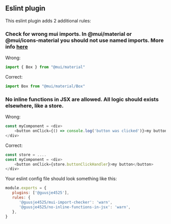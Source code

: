 ## Eslint plugin

This eslint plugin adds 2 additional rules:  
### Check for wrong mui imports. In @mui/material or @mui/icons-material you should not use named imports. More info [here](https://mui.com/material-ui/guides/minimizing-bundle-size/)  

Wrong:
``` ts
import { Box } from "@mui/material"
```
Correct:
``` ts
import Box from "@mui/material/Box"
```

### No inline functions in JSX are allowed. All logic should exists elsewhere, like a store.

Wrong:
``` ts
const myComponent = <div>
    <button onClick={() => console.log('button was clicked')}>my button</button>
</div>
```
Correct:
``` ts
const store = ....
const myComponent = <div>
    <button onClick={store.buttonClickHandler}>my button</button>
</div>
```


Your eslint config file should look something like this:
``` js
module.exports = {
   plugins: ['@guusje4525'],
   rules: {
      '@guusje4525/mui-import-checker': 'warn',
      '@guusje4525/no-inline-functions-in-jsx': 'warn',
   },
}
```
